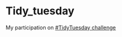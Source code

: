 # Tidy_tuesday
My participation on [#TidyTuesday challenge](https://github.com/rfordatascience/tidytuesday)
